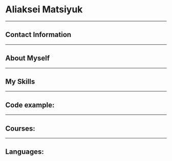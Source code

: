 # Aliaksei Matsiyuk
********************
## Contact Information
********************
## About Myself
********************
## My Skills
********************
## Code example:
********************
## Courses:
********************
## Languages:
